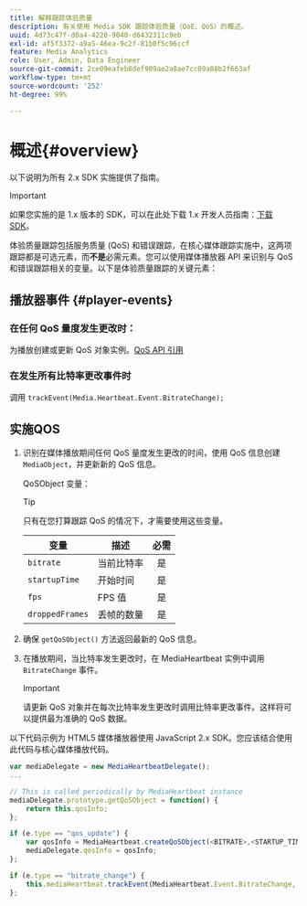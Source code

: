 ```yaml
---
title: 解释跟踪体验质量
description: 有关使用 Media SDK 跟踪体验质量（QoE、QoS）的概述。
uuid: 4d73c47f-d0a4-4228-9040-d6432311c9eb
exl-id: af5f3372-a9a5-46ea-9c2f-81b0f5c96ccf
feature: Media Analytics
role: User, Admin, Data Engineer
source-git-commit: 2ce09eafeb8def909ae2a8ae7cc09a88b2f663af
workflow-type: tm+mt
source-wordcount: '252'
ht-degree: 99%

---
```


# 概述{#overview}

以下说明为所有 2.x SDK 实施提供了指南。

>[!IMPORTANT]
>
>如果您实施的是 1.x 版本的 SDK，可以在此处下载 1.x 开发人员指南：[下载 SDK](/help/getting-started/download-sdks.md)。

体验质量跟踪包括服务质量 (QoS) 和错误跟踪，在核心媒体跟踪实施中，这两项跟踪都是可选元素，而&#x200B;**不是**&#x200B;必需元素。您可以使用媒体播放器 API 来识别与 QoS 和错误跟踪相关的变量。以下是体验质量跟踪的关键元素：

## 播放器事件 {#player-events}

### 在任何 QoS 量度发生更改时：

为播放创建或更新 QoS 对象实例。[QoS API 引用](https://adobe-marketing-cloud.github.io/media-sdks/reference/javascript/MediaHeartbeat.html#.createQoSObject)

### 在发生所有比特率更改事件时

调用 `trackEvent(Media.Heartbeat.Event.BitrateChange);`

## 实施QOS

1. 识别在媒体播放期间任何 QoS 量度发生更改的时间，使用 QoS 信息创建 `MediaObject`，并更新新的 QoS 信息。

   QoSObject 变量：

   >[!TIP]
   >
   >只有在您打算跟踪 QoS 的情况下，才需要使用这些变量。

   | 变量 | 描述 | 必需 |
   | --- | --- | :---: |
   | `bitrate` | 当前比特率 | 是 |
   | `startupTime` | 开始时间 | 是 |
   | `fps` | FPS 值 | 是 |
   | `droppedFrames` | 丢帧的数量 | 是 |

1. 确保 `getQoSObject()` 方法返回最新的 QoS 信息。
1. 在播放期间，当比特率发生更改时，在 MediaHeartbeat 实例中调用 `BitrateChange` 事件。

   >[!IMPORTANT]
   >
   >请更新 QoS 对象并在每次比特率发生更改时调用比特率更改事件。这样将可以提供最为准确的 QoS 数据。

以下代码示例为 HTML5 媒体播放器使用 JavaScript 2.x SDK。您应该结合使用此代码与核心媒体播放代码。

```js
var mediaDelegate = new MediaHeartbeatDelegate();
...  

// This is called periodically by MediaHeartbeat instance
mediaDelegate.prototype.getQoSObject = function() {
    return this.qosInfo;
};

if (e.type == "qos_update") {
    var qosInfo = MediaHeartbeat.createQoSObject(<BITRATE>,<STARTUP_TIME>,<FPS>,<DROPPED_FRAMES>);
    mediaDelegate.qosInfo = qosInfo;
};

if (e.type == "bitrate_change") {
    this.mediaHeartbeat.trackEvent(MediaHeartbeat.Event.BitrateChange, qosObject);
};
```
